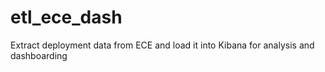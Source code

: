 # etl_ece_dash
Extract deployment data from ECE and load it into Kibana for analysis and dashboarding

